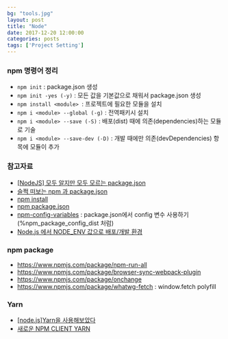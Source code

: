 ```yaml
---
bg: "tools.jpg"
layout: post
title: "Node"
date: 2017-12-20 12:00:00
categories: posts
tags: ['Project Setting']
---
```


### npm 명령어 정리
- `npm init` : package.json 생성
- `npm init -yes (-y)` : 모든 값을 기본값으로 채워서 package.json 생성
- `npm install <module> `: 프로젝트에 필요한 모듈을 설치
- `npm i <module> --global (-g)` : 전역패키시 설치
- `npm i <module> --save (-S)` : 배포(dist) 때에 의존(dependencies)하는 모듈로 기술
- `npm i <module> --save-dev (-D)` : 개발 때에만 의존(devDependencies) 항목에 모듈이 추가

### 참고자료
- [[NodeJS] 모두 알지만 모두 모르는 package.json](http://programmingsummaries.tistory.com/385)
- [슬쩍 떠보는 npm 과 package.json](https://elegantcoder.com/beginning-npm-package/)
- [npm install](https://docs.npmjs.com/cli/install)
- [npm package.json](https://docs.npmjs.com/files/package.json)
- [npm-config-variables](https://frontend.irish/npm-config-variables) : package.json에서 config 변수 사용하기 (%npm_package_config_dist 처럼)
- [Node.js 에서 NODE_ENV 값으로 배포/개발 환경](http://inspiredjw.com/entry/Nodejs-에서-NODEENV-값으로-환경-설정하기)

### npm package
- https://www.npmjs.com/package/npm-run-all
- https://www.npmjs.com/package/browser-sync-webpack-plugin
- https://www.npmjs.com/package/onchange
- https://www.npmjs.com/package/whatwg-fetch : window.fetch polyfill

### Yarn
- [[node.js]Yarn을 사용해보았다](http://blog.hellworld.me/13)
- [새로운 NPM CLIENT YARN](http://fetobe.co.kr/새로운-npm-client-yarn/)
